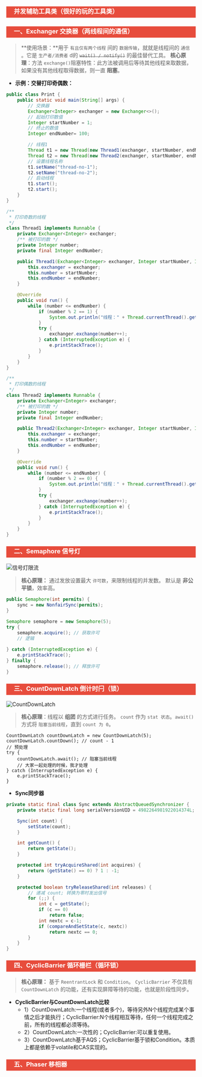 <h3 style="padding-bottom:6px; padding-left:20px; color:#ffffff; background-color:#E74C3C;">并发辅助工具类（很好的玩的工具类）</h3>



<h3 style="padding-bottom:6px; padding-left:20px; color:#ffffff; background-color:#E74C3C;">一、Exchanger 交换器（两线程间的通信）</h3>

> **使用场景：**用于 `有且仅有两个线程` 间的 `数据传输`，就就是线程间的 `通信` 。它是 `生产者/消费者` d的 ~~`wait() / notify()`~~ 的最佳替代工具。
> **核心原理**：方法 `exchange()`阻塞特性：此方法被调用后等待其他线程来取数据，如果没有其他线程取得数据，则一直 **阻塞**。
* **示例：交替打印奇偶数：**
```java
public class Print {
    public static void main(String[] args) {
        // 交换器
        Exchanger<Integer> exchanger = new Exchanger<>();
        // 起始打印数值
        Integer startNumber = 1;
        // 终止的数值
        Integer endNumber= 100;

        // 线程1
        Thread t1 = new Thread(new Thread1(exchanger, startNumber, endNumber));
        Thread t2 = new Thread(new Thread2(exchanger, startNumber, endNumber));
        // 设置线程名称
        t1.setName("thread-no-1");
        t2.setName("thread-no-2");
        // 启动线程
        t1.start();
        t2.start();
    }
}

/**
 * 打印奇数的线程
 */
class Thread1 implements Runnable {
    private Exchanger<Integer> exchanger;
    /** 被打印的数 */
    private Integer number;
    private final Integer endNumber;

    public Thread1(Exchanger<Integer> exchanger, Integer startNumber, Integer endNumber) {
        this.exchanger = exchanger;
        this.number = startNumber;
        this.endNumber = endNumber;
    }

    @Override
    public void run() {
        while (number <= endNumber) {
            if (number % 2 == 1) {
                System.out.println("线程：" + Thread.currentThread().getName() + " : " + number);
            }
            try {
                exchanger.exchange(number++);
            } catch (InterruptedException e) {
                e.printStackTrace();
            }
        }
    }
}

/**
 * 打印偶数的线程
 */
class Thread2 implements Runnable {
    private Exchanger<Integer> exchanger;
    /** 被打印的数 */
    private Integer number;
    private final Integer endNumber;

    public Thread2(Exchanger<Integer> exchanger, Integer startNumber, Integer endNumber) {
        this.exchanger = exchanger;
        this.number = startNumber;
        this.endNumber = endNumber;
    }

    @Override
    public void run() {
        while (number <= endNumber) {
            if (number % 2 == 0) {
                System.out.println("线程：" + Thread.currentThread().getName() + " : " + number);
            }
            try {
                exchanger.exchange(number++);
            } catch (InterruptedException e) {
                e.printStackTrace();
            }
        }
    }
}
```

<h3 style="padding-bottom:6px; padding-left:20px; color:#ffffff; background-color:#E74C3C;">二、Semaphore 信号灯</h3>

![信号灯限流](https://upload-images.jianshu.io/upload_images/11476758-b0f7445595d94324.png?imageMogr2/auto-orient/strip%7CimageView2/2/w/1240)
> **核心原理：** 通过发放设置最大 `许可数`，来限制线程的并发数。
> 默认是 **非公平锁**，效率高。
```java
public Semaphore(int permits) {
    sync = new NonfairSync(permits);
}

Semaphore semaphore = new Semaphore(5);
try {
    semaphore.acquire(); // 获取许可
    // 逻辑
    
} catch (InterruptedException e) {
    e.printStackTrace();
} finally {
    semaphore.release(); // 释放许可
}
```



<h3 style="padding-bottom:6px; padding-left:20px; color:#ffffff; background-color:#E74C3C;">三、CountDownLatch 倒计时闩（锁）</h3>

![CountDownLatch](https://upload-images.jianshu.io/upload_images/11476758-d32fe09a960417fb.png?imageMogr2/auto-orient/strip%7CimageView2/2/w/1240)


> **核心原理**：线程以 **组团** 的方式进行任务。
> `count` 作为 `stat 状态`。`await()` 方式将 `阻塞当前线程`，直到 `count 为 0`。
```
CountDownLatch countDownLatch = new CountDownLatch(5);
countDownLatch.countDown(); // count - 1
// 预处理
try {
    countDownLatch.await(); // 阻塞当前线程
    // 大家一起处理的时候，我才处理
} catch (InterruptedException e) {
    e.printStackTrace();
} 
```
* **Sync同步器**
```java
private static final class Sync extends AbstractQueuedSynchronizer {
    private static final long serialVersionUID = 4982264981922014374L;

    Sync(int count) {
        setState(count);
    }

    int getCount() {
        return getState();
    }

    protected int tryAcquireShared(int acquires) {
        return (getState() == 0) ? 1 : -1;
    }

    protected boolean tryReleaseShared(int releases) {
        // 递减 count; 转换为零时发出信号
        for (;;) {
            int c = getState();
            if (c == 0)
                return false;
            int nextc = c-1;
            if (compareAndSetState(c, nextc))
                return nextc == 0;
        }
    }
}
```



<h3 style="padding-bottom:6px; padding-left:20px; color:#ffffff; background-color:#E74C3C;">四、CyclicBarrier 循环栅栏（循环锁）</h3>

> **核心原理：** 基于 `ReentrantLock` 和 `Condition`。
> `CyclicBarrier` 不仅具有 `CountDownLatch` 的功能，还有实现屏障等待的功能，也就是阶段性同步。

* **CyclicBarrier与CountDownLatch比较**
  * 1）CountDownLatch:一个线程(或者多个)，等待另外N个线程完成某个事情之后才能执行；CyclicBarrier:N个线程相互等待，任何一个线程完成之前，所有的线程都必须等待。
  * 2）CountDownLatch:一次性的；CyclicBarrier:可以重复使用。
  * 3）CountDownLatch基于AQS；CyclicBarrier基于锁和Condition。本质上都是依赖于volatile和CAS实现的。



<h3 style="padding-bottom:6px; padding-left:20px; color:#ffffff; background-color:#E74C3C;">五、Phaser 移相器</h3>





